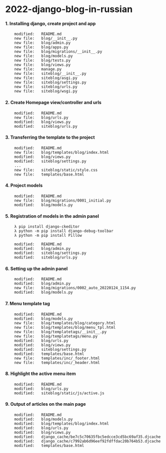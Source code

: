 # 2022-django-blog-in-russian

#### 1. Installing django, create project and app

        modified:   README.md
        new file:   blog/__init__.py
        new file:   blog/admin.py
        new file:   blog/apps.py
        new file:   blog/migrations/__init__.py
        new file:   blog/models.py
        new file:   blog/tests.py
        new file:   blog/views.py
        new file:   manage.py
        new file:   siteblog/__init__.py
        new file:   siteblog/asgi.py
        new file:   siteblog/settings.py
        new file:   siteblog/urls.py
        new file:   siteblog/wsgi.py


#### 2. Create Homepage view/controller and urls

        modified:   README.md
        new file:   blog/urls.py
        modified:   blog/views.py
        modified:   siteblog/urls.py


#### 3. Transferring the template to the project

        modified:   README.md
        new file:   blog/templates/blog/index.html
        modified:   blog/views.py
        modified:   siteblog/settings.py
        ...
        new file:   siteblog/static/style.css
        new file:   templates/base.html


#### 4. Project models

        modified:   README.md
        new file:   blog/migrations/0001_initial.py
        modified:   blog/models.py


#### 5. Registration of models in the admin panel

        λ pip install django-ckeditor
        λ python -m pip install django-debug-toolbar
        λ python -m pip install Pillow

        modified:   README.md
        modified:   blog/admin.py
        modified:   siteblog/settings.py
        modified:   siteblog/urls.py


#### 6. Setting up the admin panel

        modified:   README.md
        modified:   blog/admin.py
        new file:   blog/migrations/0002_auto_20220124_1154.py
        modified:   blog/models.py


#### 7. Menu template tag

        modified:   README.md
        modified:   blog/models.py
        new file:   blog/templates/blog/category.html
        new file:   blog/templates/blog/menu_tpl.html
        new file:   blog/templatetags/__init__.py
        new file:   blog/templatetags/menu.py
        modified:   blog/urls.py
        modified:   blog/views.py
        modified:   siteblog/settings.py
        modified:   templates/base.html
        new file:   templates/inc/_footer.html
        new file:   templates/inc/_header.html


#### 8. Highlight the active menu item

        modified:   README.md
        modified:   blog/urls.py
        modified:   siteblog/static/js/active.js


#### 9. Output of articles on the main page

        modified:   README.md
        modified:   blog/models.py
        modified:   blog/templates/blog/index.html
        modified:   blog/urls.py
        modified:   blog/views.py
        modified:   django_cache/be7c5c70635fbc5edcce3cd5bc69af35.djcache
        modified:   django_cache/c7992ab6d96eef92fdffdac20b764b53.djcache
        modified:   templates/base.html














































































































































